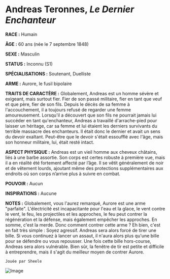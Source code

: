 # Andreas Teronnes, *Le Dernier Enchanteur*

**RACE :** Humain

**ÂGE :** 60 ans (née le 7 septembre 1848)

**SEXE :** Masculin

**STATUS :** Inconnu (S1)

**SPÉCIALISATIONS :** Soutenant, Duelliste 

**ARME :** Aurore, le fusil bipolaire 

**TRAITS DE CARACTÈRE :** Globalement, Andreas est un homme sévère et exigeant, mais surtout fier. Fier de son passé militaire, fier en tant que veuf et que père, fier de son fils. Depuis le décès de sa femme à l'accouchement, il a toujours refusé de regarder une femme amoureusement. Lorsqu'il a découvert que son fils ne pourrait jamais lui succéder en tant qu'enchanteur, Andreas a travaillé d'arrache-pied pour laisser un héritage, car sa femme et lui étaient les derniers survivants du terrible massacre des enchanteurs. Il était donc le dernier et avait un sens du devoir exaltant. Peut-être que le devoir s'était essoufflé avec l'âge, mais son honneur militaire, lui, était resté intact.

**ASPECT PHYSIQUE :** Andreas est un vieil homme aux cheveux châtains, liés à une barbe assortie. Son corps est certes robuste à première vue, mais il a en réalité été fortement affecté par l’âge. Il se vêtit généralement de noir et de vêtement lourds, ajoutant même des protections supplémentaires aux endroits où son corps n’arrive plus à suivre en combat.

**POUVOIR :** Aucun

**INSPIRATIONS :** Aucune

**NOTES :** Globalement, vous l'aurez remarqué, Aurore est une arme "parfaite". L'électricité est incapacitante pour l'eau et la glace, le vent contre le vent, le feu, les projectiles et les approches, le feu peut contrer la régénération et la défense, mais également empêcher les approches. En somme, c'est la merde. Donc comment contrer cette arme ? Eh bien, c'est en fait très simple : Soyez agressif. Andreas sera alors forcé de tirer une bille. Si vous continuez à lancer un assaut, il n'aura alors plus qu'une bille pour se défendre ou vous repousser. Une fois cette bille hors-course, Andreas sera alors vulnérable. Bien sûr, la fenêtre de tir est petite et difficile à entreprendre, mais il s'agit du meilleur moyen de contrer Aurore.

`Jouée par Sheele`

![Image](https://share.alkanife.fr/bna.png)

